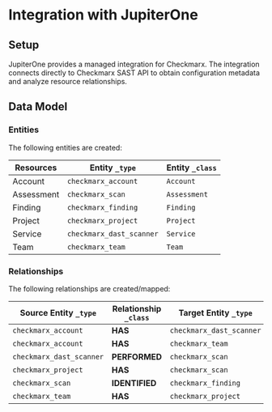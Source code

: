 # Integration with JupiterOne

## Setup

JupiterOne provides a managed integration for Checkmarx. The integration
connects directly to Checkmarx SAST API to obtain configuration metadata and
analyze resource relationships.

<!-- {J1_DOCUMENTATION_MARKER_START} -->
<!--
********************************************************************************
NOTE: ALL OF THE FOLLOWING DOCUMENTATION IS GENERATED USING THE
"j1-integration document" COMMAND. DO NOT EDIT BY HAND! PLEASE SEE THE DEVELOPER
DOCUMENTATION FOR USAGE INFORMATION:

https://github.com/JupiterOne/sdk/blob/master/docs/integrations/development.md
********************************************************************************
-->

## Data Model

### Entities

The following entities are created:

| Resources  | Entity `_type`           | Entity `_class` |
| ---------- | ------------------------ | --------------- |
| Account    | `checkmarx_account`      | `Account`       |
| Assessment | `checkmarx_scan`         | `Assessment`    |
| Finding    | `checkmarx_finding`      | `Finding`       |
| Project    | `checkmarx_project`      | `Project`       |
| Service    | `checkmarx_dast_scanner` | `Service`       |
| Team       | `checkmarx_team`         | `Team`          |

### Relationships

The following relationships are created/mapped:

| Source Entity `_type`    | Relationship `_class` | Target Entity `_type`    |
| ------------------------ | --------------------- | ------------------------ |
| `checkmarx_account`      | **HAS**               | `checkmarx_dast_scanner` |
| `checkmarx_account`      | **HAS**               | `checkmarx_team`         |
| `checkmarx_dast_scanner` | **PERFORMED**         | `checkmarx_scan`         |
| `checkmarx_project`      | **HAS**               | `checkmarx_scan`         |
| `checkmarx_scan`         | **IDENTIFIED**        | `checkmarx_finding`      |
| `checkmarx_team`         | **HAS**               | `checkmarx_project`      |

<!--
********************************************************************************
END OF GENERATED DOCUMENTATION AFTER BELOW MARKER
********************************************************************************
-->
<!-- {J1_DOCUMENTATION_MARKER_END} -->
